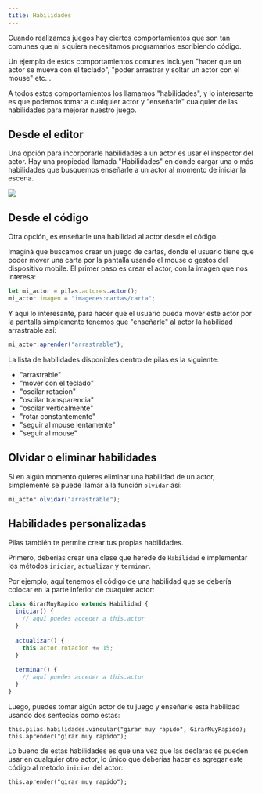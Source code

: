 ```yaml
---
title: Habilidades
---
```


Cuando realizamos juegos hay ciertos comportamientos que son tan comunes
que ni siquiera necesitamos programarlos escribiendo código.

Un ejemplo de estos comportamientos comunes incluyen "hacer que un actor
se mueva con el teclado", "poder arrastrar y soltar un actor con el mouse" etc...

A todos estos comportamientos los llamamos "habilidades", y lo interesante
es que podemos tomar a cualquier actor y "enseñarle" cualquier de las
habilidades para mejorar nuestro juego.

## Desde el editor

Una opción para incorporarle habilidades a un actor es usar el inspector
del actor. Hay una propiedad llamada "Habilidades" en donde cargar una o
más habilidades que busquemos enseñarle a un actor al momento de iniciar
la escena.

![](imagenes/habilidades/habilidades.png)

## Desde el código

Otra opción, es enseñarle una habilidad al actor desde el código.

Imaginá que buscamos crear un juego de cartas, donde el usuario tiene que
poder mover una carta por la pantalla usando el mouse o gestos del dispositivo
mobile. El primer paso es crear el actor, con la imagen que nos interesa:

```typescript
let mi_actor = pilas.actores.actor();
mi_actor.imagen = "imagenes:cartas/carta";
```

Y aquí lo interesante, para hacer que el usuario pueda mover este actor
por la pantalla simplemente tenemos que "enseñarle" al actor la habilidad
arrastrable así:

```typescript
mi_actor.aprender("arrastrable");
```

La lista de habilidades disponibles dentro de pilas es la siguiente:

- "arrastrable"
- "mover con el teclado"
- "oscilar rotacion"
- "oscilar transparencia"
- "oscilar verticalmente"
- "rotar constantemente"
- "seguir al mouse lentamente"
- "seguir al mouse"

## Olvidar o eliminar habilidades

Si en algún momento quieres eliminar una habilidad de un actor, simplemente
se puede llamar a la función `olvidar` así:

```typescript
mi_actor.olvidar("arrastrable");
```

## Habilidades personalizadas

Pilas también te permite crear tus propias habilidades.

Primero, deberías crear una clase que herede de `Habilidad`
e implementar los métodos `iniciar`, `actualizar` y `terminar`.

Por ejemplo, aquí tenemos el código de una habilidad que
se debería colocar en la parte inferior de cuaquier actor:

```typescript
class GirarMuyRapido extends Habilidad {
  iniciar() {
    // aquí puedes acceder a this.actor
  }
  
  actualizar() {
    this.actor.rotacion += 15;
  }
  
  terminar() {
    // aquí puedes acceder a this.actor
  }
}
```

Luego, puedes tomar algún actor de tu juego y enseñarle esta
habilidad usando dos sentecias como estas:

```
this.pilas.habilidades.vincular("girar muy rapido", GirarMuyRapido);
this.aprender("girar muy rapido");
```

Lo bueno de estas habilidades es que una vez que las declaras
se pueden usar en cualquier otro actor, lo único que
deberías hacer es agregar este código al método `iniciar` del
actor:

```
this.aprender("girar muy rapido");
```

